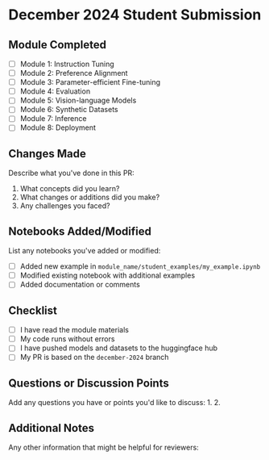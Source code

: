# December 2024 Student Submission

## Module Completed
- [ ] Module 1: Instruction Tuning
- [ ] Module 2: Preference Alignment
- [ ] Module 3: Parameter-efficient Fine-tuning
- [ ] Module 4: Evaluation
- [ ] Module 5: Vision-language Models
- [ ] Module 6: Synthetic Datasets
- [ ] Module 7: Inference
- [ ] Module 8: Deployment

## Changes Made
Describe what you've done in this PR:
1. What concepts did you learn?
2. What changes or additions did you make?
3. Any challenges you faced?

## Notebooks Added/Modified
List any notebooks you've added or modified:
- [ ] Added new example in `module_name/student_examples/my_example.ipynb`
- [ ] Modified existing notebook with additional examples
- [ ] Added documentation or comments

## Checklist

- [ ] I have read the module materials
- [ ] My code runs without errors
- [ ] I have pushed models and datasets to the huggingface hub
- [ ] My PR is based on the `december-2024` branch

## Questions or Discussion Points
Add any questions you have or points you'd like to discuss:
1. 
2. 

## Additional Notes
Any other information that might be helpful for reviewers:

